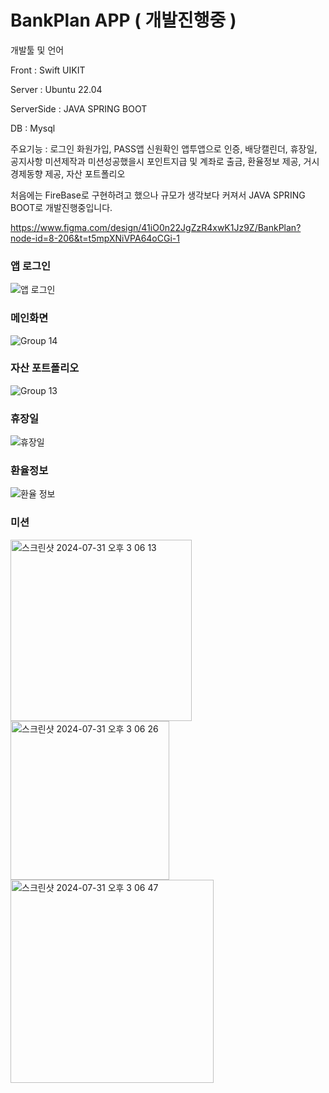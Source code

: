 # BankPlan APP ( 개발진행중 )

개발툴 및 언어 

Front : Swift UIKIT 

Server : Ubuntu 22.04

ServerSide : JAVA SPRING BOOT

DB : Mysql

주요기능 : 로그인 화원가입, PASS앱 신원확인 앱투앱으로 인증, 배당캘린더, 휴장일, 공지사항
미션제작과 미션성공했을시 포인트지급 및 계좌로 출금, 환율정보 제공, 거시경제동향 제공, 자산 포트폴리오 

처음에는 FireBase로 구현하려고 했으나 규모가 생각보다 커져서 JAVA SPRING BOOT로 개발진행중입니다.

https://www.figma.com/design/41iO0n22JgZzR4xwK1Jz9Z/BankPlan?node-id=8-206&t=t5mpXNiVPA64oCGi-1


### 앱 로그인
![앱 로그인](https://github.com/user-attachments/assets/85998260-6af0-48e8-a825-91f32003b3b1)

### 메인화면

![Group 14](https://github.com/user-attachments/assets/20a7781d-a33e-4852-b18f-51c356e9ff99)

### 자산 포트폴리오

![Group 13](https://github.com/user-attachments/assets/57c73212-e124-4295-916e-a1d28d0f897f)

### 휴장일

![휴장일](https://github.com/user-attachments/assets/4a91ae10-151e-421f-9c67-9ce3dcd06590)

### 환율정보

![환율 정보](https://github.com/user-attachments/assets/42af5145-561a-4800-8805-9e4d55397443)

### 미션

<img width="290" alt="스크린샷 2024-07-31 오후 3 06 13" src="https://github.com/user-attachments/assets/7dd82e1e-0915-4732-bd16-22fe67a460c5">

<img width="254" alt="스크린샷 2024-07-31 오후 3 06 26" src="https://github.com/user-attachments/assets/a06a25cf-c1c9-42e6-9428-0f456943ee4f">

<img width="325" alt="스크린샷 2024-07-31 오후 3 06 47" src="https://github.com/user-attachments/assets/6a5b7a10-3a2e-4381-9c86-bf2b696a8da0">

###



